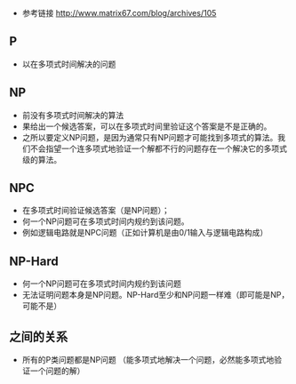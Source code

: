 - 参考链接 http://www.matrix67.com/blog/archives/105
## P
- 以在多项式时间解决的问题

## NP
- 前没有多项式时间解决的算法
- 果给出一个候选答案，可以在多项式时间里验证这个答案是不是正确的。
- 之所以要定义NP问题，是因为通常只有NP问题才可能找到多项式的算法。我们不会指望一个连多项式地验证一个解都不行的问题存在一个解决它的多项式级的算法。

## NPC
- 在多项式时间验证候选答案（是NP问题）；
- 何一个NP问题可在多项式时间内规约到该问题。
- 例如逻辑电路就是NPC问题（正如计算机是由0/1输入与逻辑电路构成）

## NP-Hard
 - 何一个NP问题可在多项式时间内规约到该问题
 - 无法证明问题本身是NP问题。NP-Hard至少和NP问题一样难（即可能是NP，可能不是）
 
 ## 之间的关系
- 所有的P类问题都是NP问题 （能多项式地解决一个问题，必然能多项式地验证一个问题的解）
